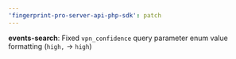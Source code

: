 ```yaml
---
'fingerprint-pro-server-api-php-sdk': patch
---
```


**events-search**: Fixed `vpn_confidence` query parameter enum value formatting (`high,` -> `high`)
